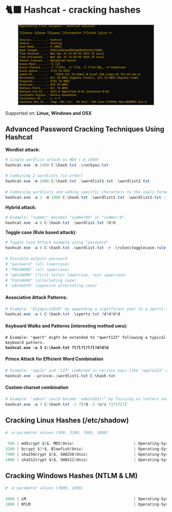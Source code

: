 # 🐈‍⬛ Hashcat - cracking hashes

<figure><img src="../.gitbook/assets/image (4).png" alt=""><figcaption></figcaption></figure>

Supported on: **Linux, Windows and OSX**

## Advanced Password Cracking Techniques Using Hashcat

**Wordlist attack:**

```powershell
# Single wordlist attack on MD4 (-m 1400)
hashcat.exe -m 1400 C:\hash.txt .\rockyou.txt 

# Combining 2 wordlists (in order)
hashcat.exe -m 1400 C:\hash.txt .\wordlist1.txt .\wordlist2.txt 

# Combining wordlists and adding specific characters to the newly formed words
hashcat.exe -a 1 -m 1000 C:\hash.txt .\wordlist1.txt .\wordlist2.txt -j $- -k $!
```

**Hybrid attack:**&#x20;

```powershell
# Example: "summer" becomes "summer89" or "summer!#".
hashcat.exe -a 6 C:\hash.txt .\wordlist.txt ?d?d
```

**Toggle case (Rule based attack):** &#x20;

```powershell
# Toggle Case Attack example using "password"
hashcat.exe -a 0 C:\hash.txt .\wordlist.txt -r .\rules\togglecase.rule

# Possible outputs password
# "password" (all lowercase)
# "PASSWORD" (all uppercase)
# "pASSWORD" (first letter lowercase, rest uppercase)
# "PaSsWoRd" (alternating case)
# "pAsSwOrD" (opposite alternating case)
```

#### **Associative Attack Patterns:**

```powershell
# Example: "Olympics2020" by appending a significant year to a sports-related word.
hashcat.exe -a 6 C:\hash.txt .\sports.txt ?d?d?d?d
```

#### **Keyboard Walks and Patterns (interesting method uwu):**

<pre class="language-powershell"><code class="lang-powershell"># Example: "qwert" might be extended to "qwert123" following a typical keyboard pattern.
<strong>hashcat.exe -a 3 C:\hash.txt ?l?l?l?l?l?d?d?d
</strong></code></pre>

#### **Prince Attack for Efficient Word Combination**

```powershell
# Example: "apple" and "123" combined in various ways like "apple123" or "123apple".
hashcat.exe --prince=./wordlist1.txt C:\hash.txt
```

#### **Custom charset combination**

```powershell
# Example: "admin" could become "admin2021!" by focusing on letters and digits with common special characters.
hashcat.exe -a 3 C:\hash.txt -1 ?l?d -2 ?u?s ?1?1?2?2
```

## Cracking Linux Hashes (/etc/shadow)

```powershell
# -m parameter values (500, 3200, 7400, 1800)

 500 | md5crypt $1$, MD5(Unix)                          | Operating-Systems
3200 | bcrypt $2*$, Blowfish(Unix)                      | Operating-Systems
7400 | sha256crypt $5$, SHA256(Unix)                    | Operating-Systems
1800 | sha512crypt $6$, SHA512(Unix)                    | Operating-Systems
```



## Cracking Windows Hashes (NTLM & LM)

```powershell
# -m parameter values (3000, 1000)

3000 | LM                                               | Operating-Systems
1000 | NTLM                                             | Operating-Systems                 | Operating-Systems
```

